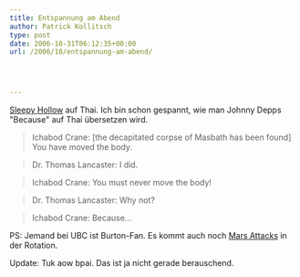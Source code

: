 ```yaml
---
title: Entspannung am Abend
author: Patrick Kollitsch
type: post
date: 2006-10-31T06:12:35+00:00
url: /2006/10/entspannung-am-abend/




---
```

[Sleepy Hollow][1] auf Thai. Ich bin schon gespannt, wie man Johnny Depps "Because" auf Thai &uuml;bersetzen wird.

> Ichabod Crane: [the decapitated corpse of Masbath has been found] You have moved the body.
  
> Dr. Thomas Lancaster: I did.
  
> Ichabod Crane: You must never move the body!
  
> Dr. Thomas Lancaster: Why not?
  
> Ichabod Crane: Because... 

PS: Jemand bei <span class="caps">UBC</span> ist Burton-Fan. Es kommt auch noch [Mars Attacks][2] in der Rotation. 

Update: Tuk aow bpai. Das ist ja nicht gerade berauschend.

 [1]: http://imdb.com/title/tt0162661/
 [2]: http://imdb.com/title/tt0116996/